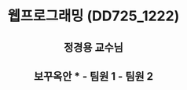 <h1 align="center">웹프로그래밍 (DD725_1222)</h1>

<h2 align="center">정경용 교수님</h2>

<h2 align="center">보꾸옥안 * - 팀원 1 - 팀원 2</h2>

